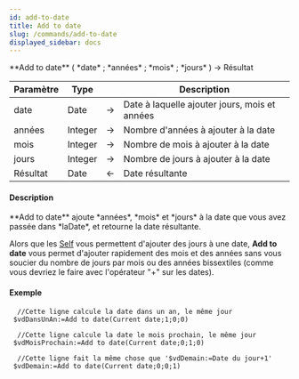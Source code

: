 ```yaml
---
id: add-to-date
title: Add to date
slug: /commands/add-to-date
displayed_sidebar: docs
---
```


<!--REF #_command_.Add to date.Syntax-->**Add to date** ( *date* ; *années* ; *mois* ; *jours* ) -> Résultat<!-- END REF-->
<!--REF #_command_.Add to date.Params-->
| Paramètre | Type |  | Description |
| --- | --- | --- | --- |
| date | Date | &rarr; | Date à laquelle ajouter jours, mois et années |
| années | Integer | &rarr; | Nombre d'années à ajouter à la date |
| mois | Integer | &rarr; | Nombre de mois à ajouter à la date |
| jours | Integer | &rarr; | Nombre de jours à ajouter à la date |
| Résultat | Date | &larr; | Date résultante |

<!-- END REF-->

#### Description 

<!--REF #_command_.Add to date.Summary-->**Add to date** ajoute *années*, *mois* et *jours* à la date que vous avez passée dans *laDate*, et retourne la date résultante.<!-- END REF-->

Alors que les [Self](self.md) vous permettent d'ajouter des jours à une date, **Add to date** vous permet d'ajouter rapidement des mois et des années sans vous soucier du nombre de jours par mois ou des années bissextiles (comme vous devriez le faire avec l'opérateur "+" sur les dates).

#### Exemple 

```4d
  //Cette ligne calcule la date dans un an, le même jour
 $vdDansUnAn:=Add to date(Current date;1;0;0)
 
  //Cette ligne calcule la date le mois prochain, le même jour
 $vdMoisProchain:=Add to date(Current date;0;1;0)
 
  //Cette ligne fait la même chose que '$vdDemain:=Date du jour+1'
 $vdDemain:=Add to date(Current date;0;0;1)
```
